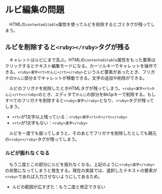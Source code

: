 # ルビ編集の問題

　HTMLの`contenteditable`属性を使ってルビを削除するとゴミタグが残ってしまう。

## ルビを削除すると`<ruby></ruby>`タグが残る

　キャレットはルビにまで及ぶ。HTMLの`contenteditable`属性をもった要素はクリックするとテキスト編集モードになる。カーソルキーでキャレットを操作できる。`<ruby>漢字<rt>かんじ</rt></ruby>`というルビ要素があったとき、フリガナの`かんじ`部分までキャレットが移動できる。文字の追加や削除ができる。

　ルビのフリガナを削除したときHTMLタグが残ってしまう。`<ruby>漢字<rt>かんじ</rt></ruby>`のとき、エディタで`かんじ`の部分を<kbd>BkSp</kbd>キーで削除する。もしすべてのフリガナを削除すると`<ruby>漢字</ruby>`となり、`<ruby>`タグが残ってしまう。

* `<rt>`が1文字以上残っている：`<ruby>漢字<rt>か</rt></ruby>`
* `<rt>`が1文字もない：`<ruby>漢字</ruby>`

　ルビを一度でも振ってしまうと、そのあとでフリガナを削除したとしても親元の`<ruby></ruby>`タグが残ってしまう。

### ルビが振れなくなる

　もう二度とこの部分にルビを振れなくなる。上記のように`<ruby>漢字</ruby>`の状態になってしまうと発生する。現在の実装では、選択したテキストの要素が`<ruby>`であれば入力させないようにしてあるため。

* ルビの範囲が広すぎた：もう二度と修正できない

